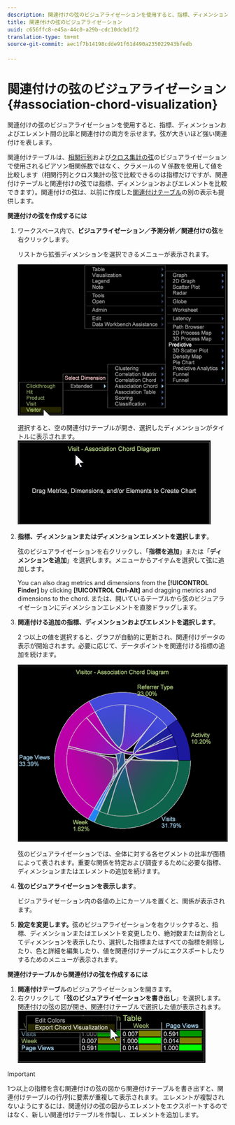 ```yaml
---
description: 関連付けの弦のビジュアライゼーションを使用すると、指標、ディメンションおよびエレメント間の比率と関連付けの両方を示せます。弦が大きいほど強い関連付けを表します。
title: 関連付けの弦のビジュアライゼーション
uuid: c656ffc8-e45a-44c0-a29b-cdc10dcbd1f2
translation-type: tm+mt
source-git-commit: aec1f7b14198cdde91f61d490a235022943bfedb

---
```



# 関連付けの弦のビジュアライゼーション{#association-chord-visualization}

関連付けの弦のビジュアライゼーションを使用すると、指標、ディメンションおよびエレメント間の比率と関連付けの両方を示せます。弦が大きいほど強い関連付けを表します。

関連付けテーブルは、[相関行列](/help/home/c-get-started/c-analysis-vis/c-correlation-analysis/c-correlation-analysis.md)および[クロス集計の弦](/help/home/c-get-started/c-analysis-vis/associations-visualization.md)のビジュアライゼーションで使用されるピアソン相関係数ではなく、クラメールの V 係数を使用して値を比較します（相関行列とクロス集計の弦で比較できるのは指標だけですが、関連付けテーブルと関連付けの弦では指標、ディメンションおよびエレメントを比較できます）。関連付けの弦は、以前に作成した[関連付けテーブル](../../../home/c-get-started/c-analysis-vis/associations-visualization.md#concept-9d937dda38174875b32095c6eaf22f2f)の別の表示も提供します。

**関連付けの弦を作成するには**

1. ワークスペース内で、**ビジュアライゼーション／予測分析／関連付けの弦**&#x200B;を右クリックします。

   リストから拡張ディメンションを選択できるメニューが表示されます。

   ![](assets/association_chord1.png)

   選択すると、空の関連付けテーブルが開き、選択したディメンションがタイトルに表示されます。 ![](assets/association_chord2.png)

1. **指標、ディメンションまたはディメンションエレメントを選択します**。

   弦のビジュアライゼーションを右クリックし、「**指標を追加**」または「**ディメンションを追加**」を選択します。メニューからアイテムを選択して弦に追加します。

   You can also drag metrics and dimensions from the **[!UICONTROL Finder]** by clicking **[!UICONTROL Ctrl-Alt]** and dragging metrics and dimensions to the chord. または、開いているテーブルから弦のビジュアライゼーションにディメンションエレメントを直接ドラッグします。

1. **関連付ける追加の指標、ディメンションおよびエレメントを選択します**。

   2 つ以上の値を選択すると、グラフが自動的に更新され、関連付けデータの表示が開始されます。必要に応じて、データポイントを関連付ける指標の追加を続けます。

   ![](assets/association_chord.png)

   弦のビジュアライゼーションでは、全体に対する各セグメントの比率が面積によって表されます。重要な関係を特定および調査するために必要な指標、ディメンションまたはエレメントの追加を続けます。

1. **弦のビジュアライゼーションを表示します**。

   ビジュアライゼーション内の各値の上にカーソルを置くと、関係が表示されます。

1. **設定を変更します。**&#x200B;弦のビジュアライゼーションを右クリックすると、指標、ディメンションまたはエレメントを変更したり、絶対数または割合としてディメンションを表示したり、選択した指標またはすべての指標を削除したり、色と詳細を編集したり、値を関連付けテーブルにエクスポートしたりするためのメニューが表示されます。

**関連付けテーブルから関連付けの弦を作成するには**

1. **関連付けテーブル**&#x200B;のビジュアライゼーションを開きます。
1. 右クリックして「**弦のビジュアライゼーションを書き出し**」を選択します。関連付けの弦の図が開き、関連付けテーブルで選択した値が表示されます。 ![](assets/association_table_to_chord.png)

>[!IMPORTANT]
>
>1つ以上の指標を含む関連付けの弦の図から関連付けテーブルを書き出すと、関連付けテーブルの行/列に要素が重複して表示されます。 エレメントが複製されないようにするには、関連付けの弦の図からエレメントをエクスポートするのではなく、新しい関連付けテーブルを作製し、エレメントを追加します。

